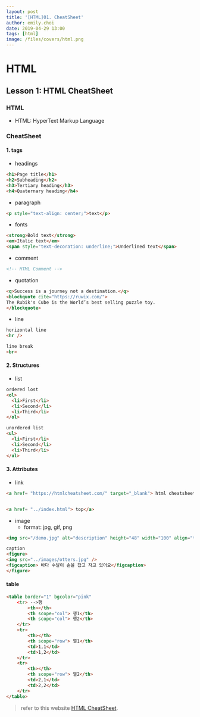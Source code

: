 ```yaml
---
layout: post
title: '[HTML]01. CheatSheet'
author: emily.choi
date: 2019-04-29 13:00
tags: [html]
image: /files/covers/html.png
---
```

# HTML

## Lesson 1: HTML CheatSheet

### HTML
- HTML: HyperText Markup Language

### CheatSheet

#### 1. tags
 - headings
 
```html
<h1>Page title</h1>
<h2>Subheading</h2>
<h3>Tertiary heading</h3>
<h4>Quaternary heading</h4>
```

 - paragraph
 
```html
<p style="text-align: center;">text</p>
```

 - fonts
 
 ```html
 <strong>Bold text</strong>
 <em>Italic text</em>
 <span style="text-decoration: underline;">Underlined text</span>
```
 - comment
 
 ```html
 <!-- HTML Comment -->
```

- quotation

```html
<q>Success is a journey not a destination.</q>
<blockquote cite="https://ruwix.com/">
The Rubik's Cube is the World’s best selling puzzle toy.
</blockquote> 
```

- line

```html
horizontal line
<hr />

line break
<br>
```

#### 2. Structures

- list

```html
ordered lost
<ol>
  <li>First</li>
  <li>Second</li>
  <li>Third</li>
</ol>

unordered list
<ul>
  <li>First</li>
  <li>Second</li>
  <li>Third</li>
</ul>
```

#### 3. Attributes
- link

```html
<a href= "https://htmlcheatsheet.com/" target="_blank"> html cheatsheet</a> 


<a href= "../index.html"> top</a>
```

- image
	- format: jpg, gif, png
	
```html
<img src="/demo.jpg" alt="description" height="48" width="100" align="top/middle/bottom/left/right/" />

caption
<figure>
<img src="../images/otters.jpg" />
<figcaption> 바다 수달이 손을 잡고 자고 있어요</figcaption> 
</figure>
```

#### table

```html
<table border="1" bgcolor="pink"
	<tr> -->행
		<th></th>
		<th scope="col"> 행1</th>
		<th scope="col"> 행2</th>
	</tr>
	<tr>
		<th></th>
		<th scope="row"> 열1</th>
		<td>1,1</td>
		<td>1,2</td>
	</tr>
	<tr>
		<th></th>
		<th scope="row"> 열2</th>
		<td>2,1</td>
		<td>2,2</td>
	</tr>
</table>
```


> refer to this website [HTML CheatSheet](https://htmlcheatsheet.com/).

